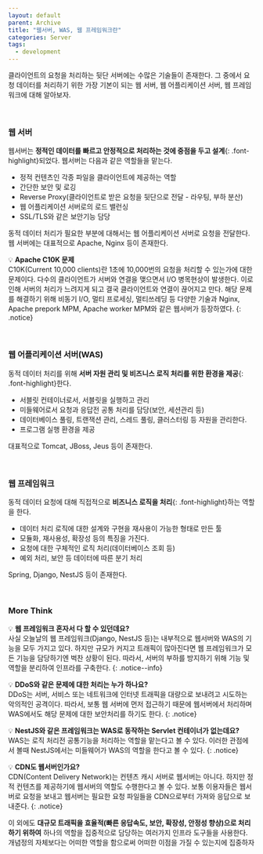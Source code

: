 ```yaml
---
layout: default
parent: Archive
title: "웹서버, WAS, 웹 프레임워크란"
categories: Server
tags:
  - development
---  
```


클라이언트의 요청을 처리하는 뒷단 서버에는 수많은 기술들이 존재한다. 그 중에서 요청 데이터를 처리하기 위한 가장 기본이 되는 웹 서버, 웹 어플리케이션 서버, 웹 프레임워크에 대해 알아보자.  

<br />  

### 웹 서버
웹서버는 **정적인 데이터를 빠르고 안정적으로 처리하는 것에 중점을 두고 설계**{: .font-highlight}되었다. 웹서버는 다음과 같은 역할들을 맡는다.

- 정적 컨텐츠인 각종 파일을 클라이언트에 제공하는 역할
- 간단한 보안 및 로깅
- Reverse Proxy(클라이언트로 받은 요청을 뒷단으로 전달 - 라우팅, 부하 분산)
- 웹 어플리케이션 서버로의 로드 밸런싱
- SSL/TLS와 같은 보안기능 담당

동적 데이터 처리가 필요한 부분에 대해서는 웹 어플리케이션 서버로 요청을 전달한다. 웹 서버에는 대표적으로 Apache, Nginx 등이 존재한다.  

💡 **Apache C10K 문제**  
C10K(Current 10,000 clients)란 1초에 10,000번의 요청을 처리할 수 있는가에 대한 문제이다. 다수의 클라이언트가 서버와 연결을 맺으면서 I/O 병목현상이 발생한다. 이로 인해 서버의 처리가 느려지게 되고 결국 클라이언트와 연결이 끊어지고 만다. 해당 문제를 해결하기 위해 비동기 I/O, 멀티 프로세싱, 멀티쓰레딩 등 다양한 기술과 Nginx, Apache prepork MPM, Apache worker MPM와 같은 웹서버가 등장하였다.
{: .notice}  

<br />  

### 웹 어플리케이션 서버(WAS)
동적 데이터 처리를 위해 **서버 자원 관리 및 비즈니스 로직 처리를 위한 환경을 제공**{: .font-highlight}한다. 

- 서블릿 컨테이너로서, 서블릿을 실행하고 관리
- 미들웨어로서 요청과 응답전 공통 처리를 담당(보안, 세션관리 등)
- 데이터베이스 풀링, 트랜잭션 관리, 스레드 풀링, 클러스터링 등 자원을 관리한다.
- 프로그램 실행 환경을 제공

대표적으로 Tomcat, JBoss, Jeus 등이 존재한다.  

<br />  

### 웹 프레임워크
동적 데이터 요청에 대해 직접적으로 **비즈니스 로직을 처리**{: .font-highlight}하는 역할을 한다.  

- 데이터 처리 로직에 대한 설계와 구현을 재사용이 가능한 형태로 만든 툴
- 모듈화, 재사용성, 확장성 등의 특징을 가진다.
- 요청에 대한 구체적인 로직 처리(데이터베이스 조회 등)
- 예외 처리, 보안 등 데이터에 따른 분기 처리

Spring, Django, NestJS 등이 존재한다.

<br/>

### More Think

💡 **웹 프레임워크 혼자서 다 할 수 있던데요?**  
사실 오늘날의 웹 프레임워크(Django, NestJS 등)는 내부적으로 웹서버와 WAS의 기능을 모두 가지고 있다. 하지만 규모가 커지고 트래픽이 많아진다면 웹 프레임워크가 모든 기능을 담당하기엔 벅찬 상황이 된다. 따라서, 서버의 부하를 방지하기 위해 기능 및 역할을 분리하여 인프라를 구축한다.
{: .notice--info}  

💡 **DDoS와 같은 문제에 대한 처리는 누가 하나요?**  
DDoS는 서버, 서비스 또는 네트워크에 인터넷 트래픽을 대량으로 보내려고 시도하는 악의적인 공격이다. 따라서, 보통 웹 서버에 먼저 접근하기 때문에 웹서버에서 처리하며 WAS에서도 해당 문제에 대한 보안처리를 하기도 한다.
{: .notice}  


💡 **NestJS와 같은 프레임워크는 WAS로 동작하는 Servlet 컨테이너가 없는데요?**  
WAS는 로직 처리전 공통기능을 처리하는 역할을 맡는다고 볼 수 있다. 이러한 관점에서 볼때 NestJS에서는 미들웨어가 WAS의 역할을 한다고 볼 수 있다.
{: .notice}  


💡 **CDN도 웹서버인가요?**  
CDN(Content Delivery Network)는 컨텐츠 캐시 서버로 웹서버는 아니다. 하지만 정적 컨텐츠를 제공하기에 웹서버의 역할도 수행한다고 볼 수 있다. 보통 이용자들은 웹서버로 요청을 보내고 웹서버는 필요한 요청 파일들을 CDN으로부터 가져와 응답으로 보내준다.
{: .notice}  

이 외에도 **대규모 트래픽을 효율적(빠른 응답속도, 보안, 확장성, 안정성 향상)으로 처리하기 위하여** 하나의 역할을 집중적으로 담당하는 여러가지 인프라 도구들을 사용한다. 개념정의 자체보다는 어떠한 역할을 함으로써 어떠한 이점을 가질 수 있는지에 집중하자